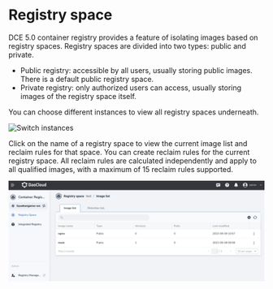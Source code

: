 # Registry space

DCE 5.0 container registry provides a feature of isolating images based on registry spaces.
Registry spaces are divided into two types: public and private.

- Public registry: accessible by all users, usually storing public images. There is a default public registry space.
- Private registry: only authorized users can access, usually storing images of the registry space itself.

You can choose different instances to view all registry spaces underneath.

![Switch instances](https://docs.daocloud.io/daocloud-docs-images/docs/en/docs/kangaroo/images/space01.png)

Click on the name of a registry space to view the current image list and reclaim rules for that space. You can create reclaim rules for the current registry space. All reclaim rules are calculated independently and apply to all qualified images, with a maximum of 15 reclaim rules supported.

![What's in the registry space](../images/space02.png)
